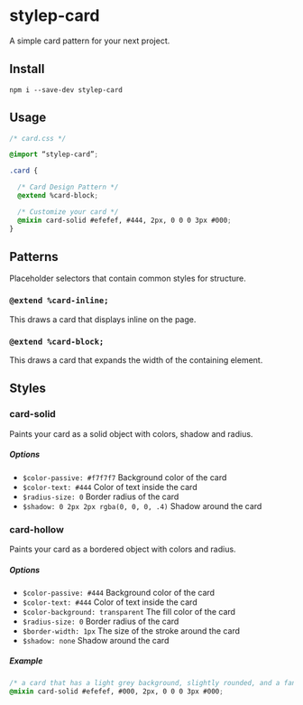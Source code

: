 # stylep-card

A simple card pattern for your next project.

## Install
``` shell
npm i --save-dev stylep-card
```

## Usage
``` css
/* card.css */

@import “stylep-card”;

.card {

  /* Card Design Pattern */
  @extend %card-block;

  /* Customize your card */
  @mixin card-solid #efefef, #444, 2px, 0 0 0 3px #000;
}
```

## Patterns
Placeholder selectors that contain common styles for structure.

### `@extend %card-inline;`
This draws a card that displays inline on the page.

### `@extend %card-block;`
This draws a card that expands the width of the containing element.

## Styles

### card-solid
Paints your card as a solid object with colors, shadow and radius.

##### Options

* `$color-passive: #f7f7f7` Background color of the card
* `$color-text: #444` Color of text inside the card
* `$radius-size: 0` Border radius of the card
* `$shadow: 0 2px 2px rgba(0, 0, 0, .4)` Shadow around the card

### card-hollow
Paints your card as a bordered object with colors and radius.

##### Options

* `$color-passive: #444` Background color of the card
* `$color-text: #444` Color of text inside the card
* `$color-background: transparent` The fill color of the card
* `$radius-size: 0` Border radius of the card
* `$border-width: 1px` The size of the stroke around the card
* `$shadow: none` Shadow around the card


##### Example
```css
/* a card that has a light grey background, slightly rounded, and a fancy shadow */
@mixin card-solid #efefef, #000, 2px, 0 0 0 3px #000;
```


